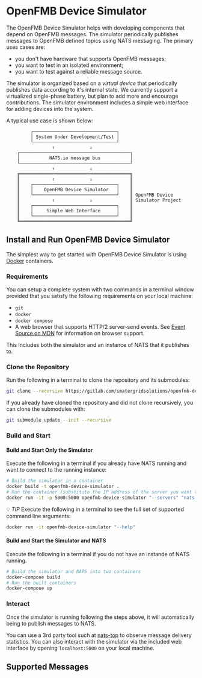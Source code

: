 # OpenFMB Device Simulator

The OpenFMB Device Simulator helps with developing components that depend on
OpenFMB messages. The simulator periodically publishes messages to OpenFMB
defined topics using NATS messaging. The primary uses cases are:

* you don't have hardware that supports OpenFMB messages;
* you want to test in an isolated environment;
* you want to test against a reliable message source.

The simulator is organized based on a *virtual device* that periodically
publishes data according to it's internal state. We currently support a
virtualized single-phase battery, but plan to add more and encourage
contributions. The simulator environment includes a simple web interface for
adding devices into the system.

A typical use case is shown below:

```
         ┌───────────────────────────────┐
         │ System Under Development/Test │
         └───────────────────────────────┘
                 ⇑             ⇓
    ┌─────────────────────────────────────────┐
    │           NATS.io message bus           │
    └─────────────────────────────────────────┘
                 ⇑             ⇓
    ╔═════════════════════════════════════════╗
    ║            ⇑             ⇓              ║
    ║    ┌───────────────────────────────┐    ║
    ║    │    OpenFMB Device Simulator   │    ║
    ║    └───────────────────────────────┘    ║ OpenFMB Device
    ║            ⇑             ⇓              ║ Simulator Project
    ║    ┌───────────────────────────────┐    ║
    ║    │     Simple Web Interface      │    ║
    ║    └───────────────────────────────┘    ║
    ╚═════════════════════════════════════════╝
```

## Install and Run OpenFMB Device Simulator

The simplest way to get started with OpenFMB Device Simulator is using
[Docker](https://www.docker.com/) containers.

### Requirements

You can setup a complete system with two commands in a terminal window
provided that you satisfy the following requirements on your local machine:

* `git`
* `docker`
* `docker compose`
* A web browser that supports HTTP/2 server-send events. See
  [Event Source on MDN](https://developer.mozilla.org/en-US/docs/Web/API/Server-sent_events/Using_server-sent_events#EventSource)
  for information on browser support.

This includes both the simulator and an instance of NATS that it publishes to.

### Clone the Repository

Run the following in a terminal to clone the repository and its submodules:

```sh
git clone --recursive https://gitlab.com/smatergridsolutions/openfmb-device-simulator.git
```

If you already have cloned the repository and did not clone recursively, you can
clone the submodules with:

```sh
git submodule update --init --recursive
```

### Build and Start

#### Build and Start Only the Simulator

Execute the following in a terminal if you already have NATS running and want
to connect to the running instance:

```sh
# Build the simulator in a container
docker build -t openfmb-device-simulator .
# Run the container (substitute the IP address of the server you want to connect to)
docker run -it -p 5000:5000 openfmb-device-simulator "--servers" "nats://127.0.0.1:4222" "--verbose"
```

💡 *TIP* Execute the following in a terminal to see the full set of supported
command line arguments:

```sh
docker run -it openfmb-device-simulator "--help"
```

#### Build and Start the Simulator and NATS

Execute the following in a terminal if you do not have an instande of NATS
running.

```sh
# Build the simulator and NATS into two containers
docker-compose build
# Run the built containers
docker-compose up
```

### Interact

Once the simulator is running following the steps above, it will automatically
being to publish messages to NATS.

You can use a 3rd party tool such at
[nats-top](https://github.com/nats-io/nats-top) to observe message delivery
statistics. You can also interact with the simulator via the included web
interface by opening `localhost:5000` on your local machine.

## Supported Messages

